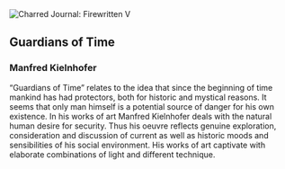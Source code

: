 <div class="artwork-of-the-day">
  <div class="container">
    <div class="img-wrapper">
      <img
        src="https://uploads1.wikiart.org/00103/images/manfred-kielnhofer/kielnhofer-time-guardians.jpg"
        alt="Charred Journal: Firewritten V" />
    </div>
    <div class="artwork-detail">
      <div class="artwork-origin"> 
        <h2 class="artwork-name">Guardians of Time</h2>
        <h3 class="artist">
          Manfred Kielnhofer
        </h3>
      </div>
      <p class="description">
        <span class="artwork-description-text ng-binding" ng-bind-html="viewModel.ArtworkOfTheDay.Description | unsafe">“Guardians of Time” relates to the idea that since the beginning of time mankind has had protectors, both for historic and mystical reasons. It seems that only man himself is a potential source of danger for his own existence. In his works of art Manfred Kielnhofer deals with the natural human desire for security. Thus his oeuvre reflects genuine exploration, consideration and discussion of current as well as historic moods and sensibilities of his social environment. His works of art captivate with elaborate combinations of light and different technique.</span>
                        <div class="text-shadow-container" ng-show="showShadow" style=""></div>
      </p>
    </div>
  </div>

</div>
